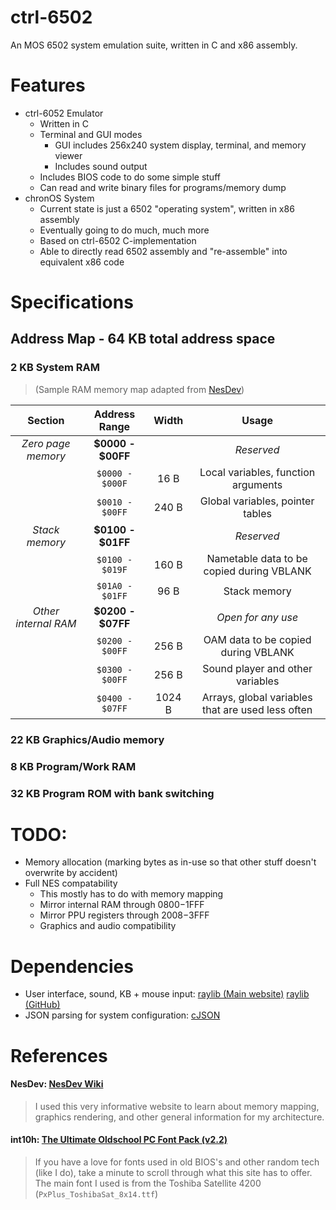 # ctrl-6502
An MOS 6502 system emulation suite, written in C and x86 assembly.

# Features
- ctrl-6052 Emulator
  - Written in C
  - Terminal and GUI modes
    - GUI includes 256x240 system display, terminal, and memory viewer
    - Includes sound output
  - Includes BIOS code to do some simple stuff
  - Can read and write binary files for programs/memory dump
- chronOS System
  - Current state is just a 6502 "operating system", written in x86 assembly
  - Eventually going to do much, much more
  - Based on ctrl-6502 C-implementation
  - Able to directly read 6502 assembly and "re-assemble" into equivalent x86 code

# Specifications
## Address Map - 64 KB total address space

### 2 KB System RAM
>(Sample RAM memory map adapted from [NesDev](https://www.nesdev.org/wiki/Sample_RAM_map))

| Section | Address Range | Width | Usage |
| :---: | :---: | :---: | :---: |
| *Zero page memory* | **$0000 - $00FF** |  | *Reserved* |
| |`$0000 - $000F`| 16 B | Local variables, function arguments |
| |`$0010 - $00FF`| 240 B | Global variables, pointer tables |
| *Stack memory* | **$0100 - $01FF** |  | *Reserved* |
| |`$0100 - $019F`| 160 B | Nametable data to be copied during VBLANK |
| |`$01A0 - $01FF`| 96 B | Stack memory |
| *Other internal RAM* | **$0200 - $07FF** |  | *Open for any use* |
| |`$0200 - $00FF`| 256 B | OAM data to be copied during VBLANK |
| |`$0300 - $00FF`| 256 B | Sound player and other variables |
| |`$0400 - $07FF`| 1024 B | Arrays, global variables that are used less often

### 22 KB Graphics/Audio memory

### 8 KB Program/Work RAM

### 32 KB Program ROM with bank switching

# TODO:
- Memory allocation (marking bytes as in-use so that other stuff doesn't overwrite by accident)
- Full NES compatability
  - This mostly has to do with memory mapping
  - Mirror internal RAM through $0800-$1FFF
  - Mirror PPU registers through $2008-$3FFF
  - Graphics and audio compatibility

# Dependencies
- User interface, sound, KB + mouse input: [raylib (Main website)](https://www.raylib.com/) [raylib (GitHub)](https://github.com/raysan5/raylib)
- JSON parsing for system configuration: [cJSON](https://github.com/DaveGamble/cJSON)

# References
#### NesDev: [NesDev Wiki](https://www.nesdev.org/wiki/Nesdev_Wiki) 
>I used this very informative website to learn about memory mapping, graphics rendering, and other general information for my architecture.
#### int10h: [The Ultimate Oldschool PC Font Pack (v2.2)](https://int10h.org/oldschool-pc-fonts/)
>If you have a love for fonts used in old BIOS's and other random tech (like I do), take a minute to scroll through what this site has to offer. The main font I used is from the Toshiba Satellite 4200 (`PxPlus_ToshibaSat_8x14.ttf`)
